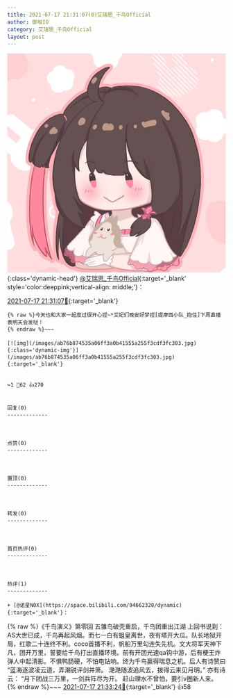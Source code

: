 ```yaml
---
title: 2021-07-17 21:31:07(0)艾瑞思_千鸟Official
author: 御坂IO
category: 艾瑞思_千鸟Official
layout: post
---
```


![img](/images/7e08840c56f251de28bdf766b647bd5fe9a5d50a.jpg){:class='dynamic-head'}
[@艾瑞思_千鸟Official](https://space.bilibili.com/1090010845/dynamic){:target='_blank' style='color:deeppink;vertical-align: middle;'}：

[2021-07-17 21:31:07🔗](https://t.bilibili.com/548425520787187353){:target='_blank'}

~~~
{% raw %}今天也和大家一起度过很开心捏~*艾妃们晚安好梦捏[提摩西小队_抱住]下周直播表明天会发哒！
{% endraw %}~~~

[![img](/images/ab76b874535a06ff3a0b41555a255f3cdf3fc303.jpg){:class='dynamic-img'}](/images/ab76b874535a06ff3a0b41555a255f3cdf3fc303.jpg){:target='_blank'}


↪️1 💬62 👍270


回复(0)
-------------



点赞(0)
-------------



置顶(0)
-------------



转发(0)
-------------



首页热评(0)
-------------



热评(1)
-------------

+ [@诺星N0X](https://space.bilibili.com/94662328/dynamic){:target='_blank'}：
~~~
{% raw %}《千鸟演义》第零回 
          五雏鸟破壳重启，千鸟团重出江湖
     上回书说到：AS大世已成，千鸟再起风烟。而七一白有蛆皇离世，夜有塔开大瓜。队长地狱开局，红歌二十连终不利。coco首播不利，帆船万里勾连失先机。文大将军天神下凡，团开万里，誓要给千鸟打出直播环境。前有开团光速qa钩中游，后有梗王炸弹人中起清影。不惧鸭肠硬，不怕电钻响。终为千鸟赢得喘息之机。后人有诗赞曰
“蓝海逐波凌云道，弄潮锐评剑并箫。
 滟滟随波追风去，拨得云来见月明。”
亦有诗云：
“月下团战三万里，一剑兵阵尽为开。
 赶山理水不曾怕，要引v圈新人来。
{% endraw %}~~~
[2021-07-17 21:33:24🔗](https://t.bilibili.com/548425520787187353#reply4931855411){:target='_blank'} 👍58


